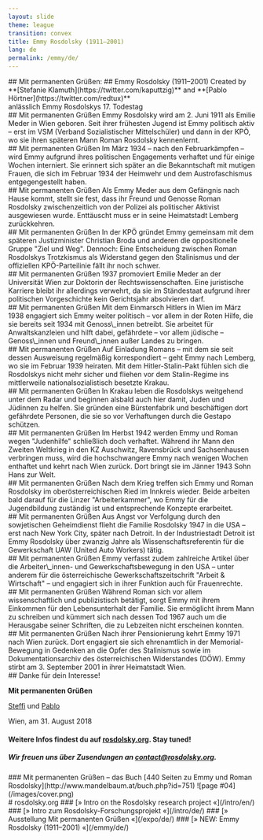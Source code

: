 ```yaml
---
layout: slide
theme: league
transition: convex
title: Emmy Rosdolsky (1911–2001)
lang: de
permalink: /emmy/de/
---
```


<section data-markdown>
## Mit permanenten Grüßen:
## Emmy Rosdolsky (1911–2001)
Created by **[Stefanie Klamuth](https://twitter.com/kaputtzig)** and **[Pablo Hörtner](https://twitter.com/redtux)**<br>
anlässlich Emmy Rosdolskys 17. Todestag
</section>

<section data-markdown>
## Mit permanenten Grüßen
Emmy Rosdolsky wird am 2. Juni 1911 als Emilie Meder in Wien geboren. Seit ihrer frühesten Jugend ist Emmy politisch aktiv – erst im VSM (Verband Sozialistischer Mittelschüler) und dann in der KPÖ, wo sie ihren späteren Mann Roman Rosdolsky kennenlernt.
</section>

<section data-markdown>
## Mit permanenten Grüßen
Im März 1934 – nach den Februarkämpfen – wird Emmy aufgrund ihres politischen Engagements verhaftet und für einige Wochen interniert. Sie erinnert sich später an die Bekanntschaft mit mutigen Frauen, die sich im Februar 1934 der Heimwehr und dem Austrofaschismus entgegengestellt haben. 
</section>

<section data-markdown>
## Mit permanenten Grüßen
Als Emmy Meder aus dem Gefängnis nach Hause kommt, stellt sie fest, dass ihr Freund und Genosse Roman Rosdolsky zwischenzeitlich von der Polizei als politischer Aktivist ausgewiesen wurde. Enttäuscht muss er in seine Heimatstadt Lemberg zurückkehren.
</section>

<section data-markdown>
## Mit permanenten Grüßen
In der KPÖ gründet Emmy gemeinsam mit dem späteren Justizminister Christian Broda und anderen die oppositionelle Gruppe "Ziel und Weg". Dennoch: Eine Entscheidung zwischen Roman Rosdolskys Trotzkismus als Widerstand gegen den Stalinismus und der offiziellen KPÖ-Parteilinie fällt ihr noch schwer.
</section>

<section data-markdown>
## Mit permanenten Grüßen
1937 promoviert Emilie Meder an der Universität Wien zur Doktorin der Rechtswissenschaften. Eine juristische Karriere bleibt ihr allerdings verwehrt, da sie im Ständestaat aufgrund ihrer politischen Vorgeschichte kein Gerichtsjahr absolvieren darf.
</section>

<section data-markdown>
## Mit permanenten Grüßen
Mit dem Einmarsch Hitlers in Wien im März 1938 engagiert sich Emmy weiter politisch – vor allem in der Roten Hilfe, die sie bereits seit 1934 mit Genoss\_innen betreibt. Sie arbeitet für Anwaltskanzleien und hilft dabei, gefährdete – vor allem jüdische – Genoss\_innen und Freund\_innen außer Landes zu bringen.
</section>

<section data-markdown>
## Mit permanenten Grüßen
Auf Einladung Romans – mit dem sie seit dessen Ausweisung regelmäßig korrespondiert – geht Emmy nach Lemberg, wo sie im Februar 1939 heiraten. Mit dem Hitler-Stalin-Pakt fühlen sich die Rosdolskys nicht mehr sicher und fliehen vor dem Stalin-Regime ins mittlerweile nationalsozialistisch besetzte Krakau.
</section>

<section data-markdown>
## Mit permanenten Grüßen
In Krakau leben die Rosdolskys weitgehend unter dem Radar und beginnen alsbald auch hier damit, Juden und Jüdinnen zu helfen. Sie gründen eine Bürstenfabrik und beschäftigen dort gefährdete Personen, die sie so vor Verhaftungen durch die Gestapo schützen.
</section>

<section data-markdown>
## Mit permanenten Grüßen
Im Herbst 1942 werden Emmy und Roman wegen "Judenhilfe" schließlich doch verhaftet. Während ihr Mann den Zweiten Weltkrieg in den KZ Auschwitz, Ravensbrück und Sachsenhausen verbringen muss, wird die hochschwangere Emmy nach wenigen Wochen enthaftet und kehrt nach Wien zurück. Dort bringt sie im Jänner 1943 Sohn Hans zur Welt.
</section>

<section data-markdown>
## Mit permanenten Grüßen
Nach dem Krieg treffen sich Emmy und Roman Rosdolsky im oberösterreichischen Ried im Innkreis wieder. Beide arbeiten bald darauf für die Linzer "Arbeiterkammer", wo Emmy für die Jugendbildung zuständig ist und entsprechende Konzepte erarbeitet.
</section>

<section data-markdown>
## Mit permanenten Grüßen
Aus Angst vor Verfolgung durch den sowjetischen Geheimdienst flieht die Familie Rosdolsky 1947 in die USA – erst nach New York City, später nach Detroit. In der Industriestadt Detroit ist Emmy Rosdolsky über zwanzig Jahre als Wissenschaftsreferentin für die Gewerkschaft UAW (United Auto Workers) tätig.
</section>

<section data-markdown>
## Mit permanenten Grüßen
Emmy verfasst zudem zahlreiche Artikel über die Arbeiter\_innen- und Gewerkschaftsbewegung in den USA – unter anderem für die österreichische Gewerkschaftszeitschrift "Arbeit & Wirtschaft" – und engagiert sich in ihrer Funktion auch für Frauenrechte.
</section>

<section data-markdown>
## Mit permanenten Grüßen
Während Roman sich vor allem wissenschaftlich und publizistisch betätigt, sorgt Emmy mit ihrem Einkommen für den Lebensunterhalt der Familie. Sie ermöglicht ihrem Mann zu schreiben und kümmert sich nach dessen Tod 1967 auch um die Herausgabe seiner Schriften, die zu Lebzeiten nicht erscheinen konnten. 
</section>

<section data-markdown>
## Mit permanenten Grüßen
Nach ihrer Pensionierung kehrt Emmy 1971 nach Wien zurück. Dort engagiert sie sich ehrenamtlich in der Memorial-Bewegung in Gedenken an die Opfer des Stalinismus sowie im Dokumentationsarchiv des österreichischen Widerstandes (DÖW). Emmy stirbt am 3. September 2001 in ihrer Heimatstadt Wien.
</section>

<section data-markdown>
## Danke für dein Interesse!

**Mit permanenten Grüßen**

[Steffi](https://twitter.com/kaputtzig) und [Pablo](https://twitter.com/redtux)

Wien, am 31. August 2018

#### Weitere Infos findest du auf [rosdolsky.org](https://rosdolsky.org/). Stay tuned!
##### Wir freuen uns über Zusendungen an [contact@rosdolsky.org](mailto:contact@rosdolsky.org).
</section>


<section data-markdown>
### Mit permanenten Grüßen – das Buch
[440 Seiten zu Emmy und Roman Rosdolsky](http://www.mandelbaum.at/buch.php?id=751)
![page #04](/images/cover.png)
</section>


<section data-markdown>
# rosdolsky.org
### [» Intro on the Rosdolsky research project «](/intro/en/)
### [» Intro zum Rosdolsky-Forschungsprojekt «](/intro/de/)
### [» Ausstellung Mit permanenten Grüßen «](/expo/de/)
### [» NEW: Emmy Rosdolsky (1911–2001) «](/emmy/de/)
</section>
